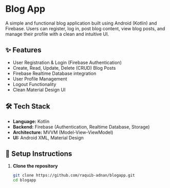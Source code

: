 # Blog App

A simple and functional blog application built using Android (Kotlin) and Firebase. Users can register, log in, post blog content, view blog posts, and manage their profile with a clean and intuitive UI.

## ✨ Features

- User Registration & Login (Firebase Authentication)
- Create, Read, Update, Delete (CRUD) Blog Posts
- Firebase Realtime Database integration
- User Profile Management
- Logout Functionality
- Clean Material Design UI

## 🛠️ Tech Stack

- **Language:** Kotlin
- **Backend:** Firebase (Authentication, Realtime Database, Storage)
- **Architecture:** MVVM (Model-View-ViewModel)
- **UI:** Android XML, Material Design

## 🔧 Setup Instructions

1. **Clone the repository**
   ```bash
   git clone https://github.com/raquib-adnan/blogapp.git
   cd blogapp

